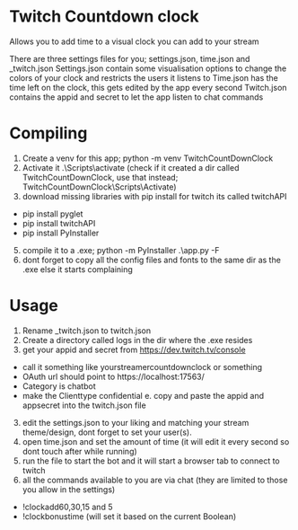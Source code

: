 # Twitch Countdown clock
Allows you to add time to a visual clock you can add to your stream

There are three settings files for you; settings.json, time.json and _twitch.json
Settings.json contain some visualisation options to change the colors of your clock and restricts the users it listens to
Time.json has the time left on the clock, this gets edited by the app every second
Twitch.json contains the appid and secret to let the app listen to chat commands

# Compiling
1. Create a venv for this app; python -m venv TwitchCountDownClock
2. Activate it .\Scripts\activate (check if it created a dir called TwitchCountDownClock, use that instead; TwitchCountDownClock\Scripts\Activate)
3. download missing libraries with pip install <NAME> for twitch its called twitchAPI
- pip install pyglet
- pip install twitchAPI
- pip install PyInstaller
5. compile it to a .exe; python -m PyInstaller .\app.py -F
6. dont forget to copy all the config files and fonts to the same dir as the .exe else it starts complaining

# Usage
1. Rename _twitch.json to twitch.json
2. Create a directory called logs in the dir where the .exe resides
3. get your appid and secret from https://dev.twitch.tv/console
- call it something like yourstreamercountdownclock or something
- OAuth url should point to https://localhost:17563/
- Category is chatbot
- make the Clienttype confidential
e. copy and paste the appid and appsecret into the twitch.json file
3. edit the settings.json to your liking and matching your stream theme/design, dont forget to set your user(s).
4. open time.json and set the amount of time (it will edit it every second so dont touch after while running)
5. run the file to start the bot and it will start a browser tab to connect to twitch
6. all the commands available to you are via chat (they are limited to those you allow in the settings)
- !clockadd60,30,15 and 5
- !clockbonustime (will set it based on the current Boolean)
